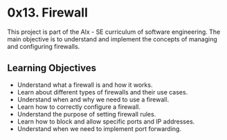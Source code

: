 # 0x13. Firewall

This project is part of the Alx - SE curriculum of software engineering. The main objective is to understand and implement the concepts of managing and configuring firewalls.

## Learning Objectives

- Understand what a firewall is and how it works.
- Learn about different types of firewalls and their use cases.
- Understand when and why we need to use a firewall.
- Learn how to correctly configure a firewall.
- Understand the purpose of setting firewall rules.
- Learn how to block and allow specific ports and IP addresses.
- Understand when we need to implement port forwarding.
